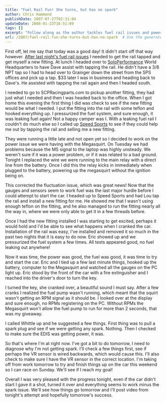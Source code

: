 ```yaml
---
title: "Fuel Rail Fun! She turns, but has no spark"
author: Chris Hammond
publishDate: 2007-07-27T02:31:04
updateDate: 2008-01-23T16:51:09
tags: []
excerpt: "Follow along as the author tackles fuel rail issues and power problems with a Megasquirt in this detailed car repair journey."
url: /2007/fuel-rail-fun-she-turns-but-has-no-spark  # Use the generated URL with year
---
```

<p>First off, let me say that today was a good day! It didn't start off that way  however. <a target="_blank" href="../../../../../Blog/tabid/53/EntryID/85/Default.aspx">After last night's fuel rail issues</a> I needed to get the rail  tapped and get myself a new fitting. At lunch I headed over to <a target="_blank" href="https://www.soloperformance.com/">SoloPerformance</a> World  Headquarters to have Dave assist with tapping the rail. He didn't have a 3/8 NPT  tap so I had to head over to Grainger down the street from the SPS offices and  pick up a tap. $33 later I was in business and heading back to Dave's. He  assisted with tapping the rail again and then I headed south.</p> <p>I needed to go to SCPRacingparts.com to pickup another fitting, they had just  what I needed and then I was headed back to the office. When I got home this  evening the first thing I did was check to see if the new fitting would be what  I needed. I put the fitting into the rail with some teflon and hooked everything  up. I pressurized the fuel system, and sure enough, it was leaking fuel again!  Not a happy camper was I. With a leaking fuel rail I couldn't do much else so I  called up <a target="_blank" href="https://www.speedsportstopfuel.com/">Speed  Sports</a> to see if they could help me out by tapping the rail and selling me a  new fitting.</p> <p>They were running a little late and not open yet so I decided to work on the  power issue we were having with the Megasquirt. On Tuesday we had problems  because the MS signal to the laptop was highly unsteady. We weren't sure if it  was a power problem, or if it was related to a bad ground. Tonight I replaced  the wire we were running to the main relay with a direct line from the battery.  Once I did this the relay kicks in immediately when plugged to the battery,  powering up the megasquirt without the ignition being on.</p> <p>This corrected the fluctuation issue, which was great news! Now that the  gauges and sensors seem to work fuel was the last major hurdle before I could  attempt to start the car. I headed up to Speed Sports and had Lou tap the rail  and install a new fitting for me. He showed me that I wasn't using enough teflon  on the fitting, and he also managed to run the fitting nearly all the way in,  where we were only able to get it in a few threads before.</p> <p>Once I had the new fitting installed I was starting to get excited, perhaps  it would hold and I'd be able to see what happens when I cranked the car.  Installation of the rail was easy, I've installed and removed it so much in the  past two nights that it is easy to do now. Eric showed up and we pressurized the  fuel system a few times. All tests appeared good, no fuel leaking out anywhere!</p> <p>Now it was time, the power was good, the fuel was good, it was time to try  and start the car. Eric and I tied up a few last minute things, hooked up the  battery, computer to the Megasquirt and watched all the gauges on the PC light  up. Eric stood by the front of the car with a fire extinguisher and I reached  into the driver's door to turn the key.</p> <p>I turned the key, she cranked over, a beautiful sound I must say. After a few  cranks I realized the fuel pump wasn't running, which meant that the squirt  wasn't getting an RPM signal as it should be. I looked over at the display and  sure enough, no RPMs registering on the PC. Without RPMs the Megasquirt won't  allow the fuel pump to run for more than 2 seconds, that was my giveaway.</p> <p>I called Whittle up and he suggested a few things. First thing was to pull a  spark plug and see if we were getting any spark. Nothing. Then I checked to make  sure the EDIS was getting power, it was.</p> <p>So that's where I'm at right now. I've got a bit to do tomorrow, I need to  diagnose why I'm not getting spark. I'll check a few things first, see if  perhaps the VR sensor is wired backwards, which would cause this. I'll also  check to make sure I have the VR sensor in the correct location. I'm taking off  from work tomorrow to try and finish things up on the car this weekend so I can  race on Sunday. We'll see if I reach my goal!</p> <p>Overall I was very pleased with the progress tonight, even if the car didn't  start I gave it a shot, turned it over and everything seems to work minus the  spark issue. We'll see how things go tomorrow and I'll post video from tonight's  attempt and hopefully tomorrow's success.</p>


